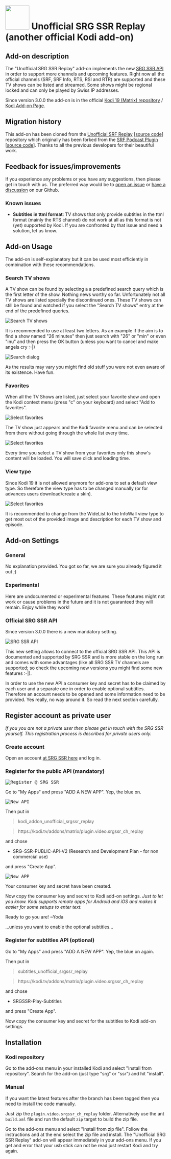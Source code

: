 
# <img src="plugin.video.srgssr_ch_replay/resources/icon.png" width="75" height="75" /> Unofficial SRG SSR Replay (another official Kodi add-on) 

## Add-on description
The "Unofficial SRG SSR Replay" add-on implements the new [SRG SSR API](https://developer.srgssr.ch/apis) in order to support more channels and upcoming features. Right now all the official channels (SRF, SRF Info, RTS, RSI and RTR) are supported and these TV shows can be listed and streamed. Some shows might be regional locked and can only be played by Swiss IP addresses.

Since version 3.0.0 the add-on is in the official [Kodi 19 (Matrix) repository](https://github.com/xbmc/repo-plugins/tree/matrix/plugin.video.srgssr_ch_replay) / [Kodi Add-on Page](https://kodi.tv/addons/matrix/plugin.video.srgssr_ch_replay).

## Migration history
This add-on has been cloned from the [Unofficial SRF Replay](https://kodi.tv/addons/matrix/plugin.video.srf_ch_replay) [[source code](https://github.com/ManBehindMooN/kodi_plugin_video_srf_ch_replay)] repository which originally has been forked from the [SRF Podcast Plugin](https://kodi.wiki/view/Add-on:SRF_Podcast_Plugin) [[source code](https://github.com/ambermoon/xbmc_plugin_video_srf_podcast_ch)]. Thanks to all the previous developers for their beautiful work.

## Feedback for issues/improvements
If you experience any problems or you have any suggestions, then please get in touch with us. The preferred way would be to [open an issue](https://github.com/ManBehindMooN/kodi_plugin_video_srgssr_ch_replay/issues) or [have a discussion](https://github.com/ManBehindMooN/kodi_plugin_video_srgssr_ch_replay/discussions) on our Github.

### Known issues

* **Subtitles in ttml format**: TV shows that only provide subtitles in the ttml format (mainly the RTS channel) do not work at all as this format is not (yet) supported by Kodi. If you are confronted by that issue and need a solution, let us know.

## Add-on Usage
The add-on is self-explanatory but it can be used most efficiently in combination with these recommendations.

### Search TV shows
A TV show can be found by selecting a a predefined search query which is the first letter of the show. Nothing news worthy so far. Unfortunately not all TV shows are listed specially the discontinued ones. These TV shows can still be found and watched if you select the "Search TV shows" entry at the end of the predefined queries. 

![Search TV shows](pictures/usage4.png)

It is recommended to use at least two letters. As an example if the aim is to find a show named "26 minutes" then just search with "26" or "min" or even "inu" and then press the OK button (unless you want to cancel and make angels cry :-|)

![Search dialog](pictures/usage5.png)

As the results may vary you might find old stuff you were not even aware of its existence. Have fun.

### Favorites
When all the TV Shows are listed, just select your favorite show and open the Kodi context menu (press "c" on your keyboard) and select "Add to favorites".

![Select favorites](pictures/usage1.png)

The TV show just appears and the Kodi favorite menu and can be selected from there without going through the whole list every time.

![Select favorites](pictures/usage2.png)

Every time you select a TV show from your favorites only this show's content will be loaded. You will save click and loading time.

### View type
Since Kodi 19 it is not allowed anymore for add-ons to set a default view type. So therefore the view type has to be changed manually (or for advances users download/create a skin).

![Select favorites](pictures/usage3.png)

It is recommended to change from the WideList to the InfoWall view type to get most out of the provided image and description for each TV show and episode. 


## Add-on Settings

### General
No explanation provided. You got so far, we are sure you already figured it out ;)

### Experimental
Here are undocumented or experimental features. These features might not work or cause problems in the future and it is not guaranteed they will remain. Enjoy while they work!

### Official SRG SSR API
Since version 3.0.0 there is a new mandatory setting.

![SRG SSR API](pictures/new_api_settings.png)

This new setting allows to connect to the official SRG SSR API. This API is documented and supported by SRG SSR and is more stable on the long run and comes with some advantages (like all SRG SSR TV channels are supported; so check the upcoming new versions you might find some new features :-|).

In order to use the new API a consumer key and secret has to be claimed by each user and a separate one in order to enable optional subtitles. Therefore an account needs to be opened and some information need to be provided. Yes really, no way around it. So read the next section carefully.

## Register account as private user
*If you you are not a private user then please get in touch with the SRG SSR yourself. This registration process is described for private users only.*

### Create account
Open an account [at SRG SSR here](https://developer.srgssr.ch/user/register) and log in.

### Register for the public API (mandatory)

<kbd>![Register @ SRG SSR](pictures/new_api_register.png)</kbd>

Go to "My Apps" and press "ADD A NEW APP". Yep, the blue on.

 <kbd>![New API](pictures/new_api_register_add_app.png)</kbd>

Then put in
> kodi_addon_unofficial_srgssr_replay

> https[]()://kodi.tv/addons/matrix/plugin.video.srgssr_ch_replay
 
and chose
 * SRG-SSR-PUBLIC-API-V2 (Research and Development Plan - for non commercial use)
 
and press "Create App".

<kbd>![New APP](pictures/new_api_register_app.png)</kbd>
 
Your consumer key and secret have been created.

Now copy the consumer key and secret to Kodi add-on settings. *Just to let you know. Kodi supports remote apps for Android and iOS and makes it easier for some setups to enter text.*
 
Ready to go you are! ~Yoda 

...unless you want to enable the optional subtitles...

### Register for subtitles API (optional)

Go to "My Apps" and press "ADD A NEW APP". Yep, the blue on again.

Then put in
> subtitles_unofficial_srgssr_replay

> https[]()://kodi.tv/addons/matrix/plugin.video.srgssr_ch_replay
 
and chose
 * SRGSSR-Play-Subtitles
 
and press "Create App".

Now copy the consumer key and secret for the subtitles to Kodi add-on settings.


## Installation

### Kodi repository
Go to the add-ons menu in your installed Kodi and select "Install from repository". Search for the add-on (just type "srg" or "ssr") and hit "install".

### Manual
If you want the latest features after the branch has been tagged then you need to install the code manually.

Just zip the `plugin.video.srgssr_ch_replay` folder. Alternatively use the ant `build.xml` file and run the default `zip` target to build the zip file.

Go to the add-ons menu and select "Install from zip file". Follow the instructions and at the end select the zip file and install. The "Unofficial SRG SSR Replay" add-on will appear immediately in your add-ons menu. If you get and error that your usb stick can not be read just restart Kodi and try again.